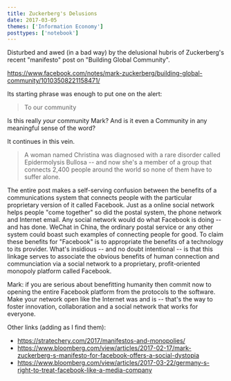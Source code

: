 ```yaml
---
title: Zuckerberg's Delusions
date: 2017-03-05 
themes: ['Information Economy']
posttypes: ['notebook']
---
```


Disturbed and awed (in a bad way) by the delusional hubris of Zuckerberg's recent "manifesto" post on "Building Global Community".

https://www.facebook.com/notes/mark-zuckerberg/building-global-community/10103508221158471/

Its starting phrase was enough to put one on the alert:

> To our community

Is this really *your* community Mark? And is it even a Community in any meaningful sense of the word?

It continues in this vein.

> A woman named Christina was diagnosed with a rare disorder called Epidermolysis Bullosa -- and now she's a member of a group that connects 2,400 people around the world so none of them have to suffer alone.

The entire post makes a self-serving confusion between the benefits of a communications system that connects people with the particular proprietary version of it called Facebook. Just as a online social network helps people "come together" so did the postal system, the phone network and Internet email. Any social network would do what Facebook is doing -- and has done. WeChat in China, the ordinary postal service or any other system could boast such examples of connecting people for good. To claim these benefits for "Facebook" is to appropriate the benefits of a technology to its provider. What's insidious -- and no doubt intentional -- is that this linkage serves to associate the obvious benefits of human connection and communciation via a social network to a proprietary, profit-oriented monopoly platform called Facebook.

Mark: if you are serious about benefitting humanity then commit now to opening the entire Facebook platform from the protocols to the software. Make your network open like the Internet was and is -- that's the way to foster innovation, collaboration and a social network that works for everyone.

Other links (adding as I find them):

* https://stratechery.com/2017/manifestos-and-monopolies/
* https://www.bloomberg.com/view/articles/2017-02-17/mark-zuckerberg-s-manifesto-for-facebook-offers-a-social-dystopia
* https://www.bloomberg.com/view/articles/2017-03-22/germany-s-right-to-treat-facebook-like-a-media-company

